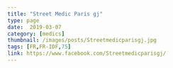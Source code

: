```yaml
---
title: "Street Medic Paris gj"
type: page
date:  2019-03-07
category: [medics]
thumbnail: /images/posts/Streetmedicparisgj.jpg
tags: [FR,FR-IDF,75]
link: https://www.facebook.com/Streetmedicparisgj/
---
```

